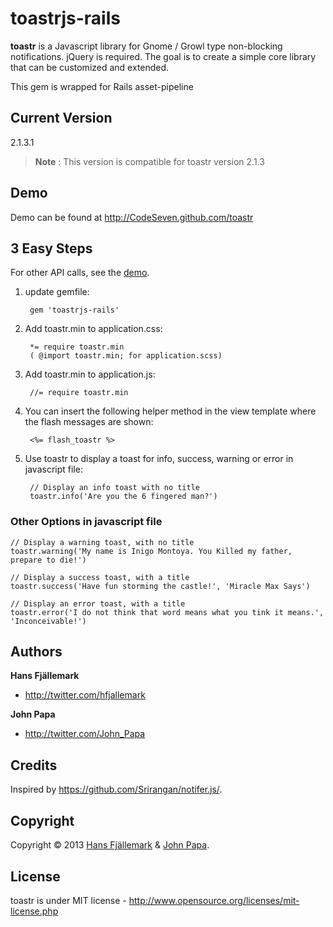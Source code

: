 # toastrjs-rails

**toastr** is a Javascript library for Gnome / Growl type non-blocking notifications. jQuery is required. The goal is to create a simple core library that can be customized and extended.

This gem is wrapped for Rails asset-pipeline

## Current Version
2.1.3.1

> **Note** : This version is compatible for toastr version 2.1.3

## Demo
Demo can be found at http://CodeSeven.github.com/toastr

##  3 Easy Steps
For other API calls, see the [demo](http://CodeSeven.github.com/toastr).

1. update gemfile:

        gem 'toastrjs-rails'

2. Add toastr.min to application.css:

        *= require toastr.min    
        ( @import toastr.min; for application.scss)

3. Add toastr.min to application.js:

        //= require toastr.min


4. You can insert the following helper method in the view template where the flash messages are shown:

        <%= flash_toastr %>        

5. Use toastr to display a toast for info, success, warning or error in javascript file:

        // Display an info toast with no title
        toastr.info('Are you the 6 fingered man?')


### Other Options in javascript file

    // Display a warning toast, with no title
    toastr.warning('My name is Inigo Montoya. You Killed my father, prepare to die!')

    // Display a success toast, with a title
    toastr.success('Have fun storming the castle!', 'Miracle Max Says')

    // Display an error toast, with a title
    toastr.error('I do not think that word means what you tink it means.', 'Inconceivable!')


## Authors

**Hans Fjällemark**

+ http://twitter.com/hfjallemark

**John Papa**

+ http://twitter.com/John_Papa

## Credits
Inspired by https://github.com/Srirangan/notifer.js/.


## Copyright

Copyright © 2013 [Hans Fjällemark](http://twitter.com/hfjallemark) & [John Papa](http://twitter.com/John_Papa).

## License

toastr is under MIT license - http://www.opensource.org/licenses/mit-license.php
